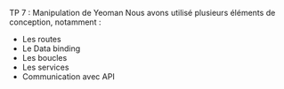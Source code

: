 TP 7 : Manipulation de Yeoman
Nous avons utilisé plusieurs éléments de conception, notamment :
- Les routes
- Le Data binding
- Les boucles 
- Les services
- Communication avec API

